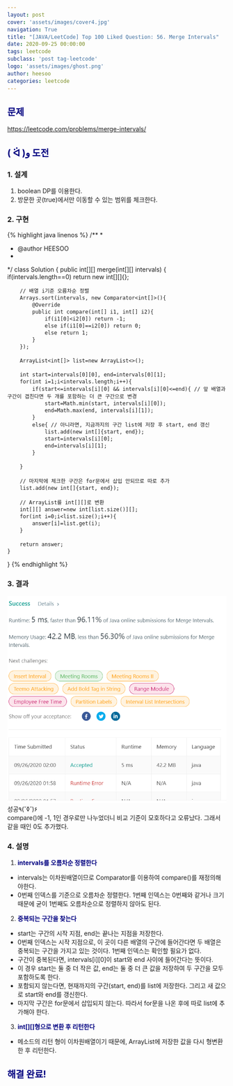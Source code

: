 ```yaml
---
layout: post
cover: 'assets/images/cover4.jpg'
navigation: True
title: "[JAVA/LeetCode] Top 100 Liked Question: 56. Merge Intervals"
date: 2020-09-25 00:00:00
tags: leetcode
subclass: 'post tag-leetcode'
logo: 'assets/images/ghost.png'
author: heesoo
categories: leetcode
---
```

## <span style="color:navy">문제</span>
<https://leetcode.com/problems/merge-intervals/>

## <span style="color:navy">( ᐛ )و 도전</span>

### 1. 설계
1. boolean DP를 이용한다.
2. 방문한 곳(true)에서만 이동할 수 있는 범위를 체크한다.

### 2. 구현 
{% highlight java linenos %}
/**
 *
 * @author HEESOO
 *
 */
class Solution {
    public int[][] merge(int[][] intervals) {
        if(intervals.length==0) return new int[][]{};
        
        // 배열 i기준 오름차순 정렬
        Arrays.sort(intervals, new Comparator<int[]>(){
            @Override
            public int compare(int[] i1, int[] i2){
                if(i1[0]<i2[0]) return -1;
                else if(i1[0]==i2[0]) return 0;
                else return 1;
            }
        });
        
        ArrayList<int[]> list=new ArrayList<>();
        
        int start=intervals[0][0], end=intervals[0][1];
        for(int i=1;i<intervals.length;i++){
            if(start<=intervals[i][0] && intervals[i][0]<=end){ // 앞 배열과 구간이 겹친다면 두 개를 포함하는 더 큰 구간으로 변경
                start=Math.min(start, intervals[i][0]);
                end=Math.max(end, intervals[i][1]);
            }
            else{ // 아니라면, 지금까지의 구간 list에 저장 후 start, end 갱신               
                list.add(new int[]{start, end});
                start=intervals[i][0];
                end=intervals[i][1];
            }
            
        }
        
        // 마지막에 체크한 구간은 for문에서 삽입 안되므로 따로 추가
        list.add(new int[]{start, end});
        
        // ArrayList를 int[][]로 변환
        int[][] answer=new int[list.size()][];
        for(int i=0;i<list.size();i++){
            answer[i]=list.get(i);
        }
        
        return answer;
    }
}
{% endhighlight %}

### 3. 결과
![실행결과](./assets/images/200925_8.PNG)
성공٩(˘◊˘)۶   
compare()에 -1, 1인 경우로만 나누었더니 비교 기준이 모호하다고 오류났다. 그래서 같을 때인 0도 추가했다.

### 4. 설명
1. **<span style="color:navy">intervals를 오름차순 정렬한다</span>**
- intervals는 이차원배열이므로 Comparator를 이용하여 compare()를 재정의해야한다.
- 0번째 인덱스를 기준으로 오름차순 정렬한다. 1번째 인덱스는 0번째와 같거나 크기 때문에 굳이 1번째도 오름차순으로 정렬하지 않아도 된다.

2. **<span style="color:navy">중복되는 구간을 찾는다</span>**
- start는 구간의 시작 지점, end는 끝나는 지점을 저장한다.
- 0번째 인덱스는 시작 지점으로, 이 곳이 다른 배열의 구간에 들어간다면 두 배열은 중복되는 구간을 가지고 있는 것이다. 1번째 인덱스는 확인할 필요가 없다.
- 구간이 중복된다면, intervals[i][0]이 start와 end 사이에 들어간다는 뜻이다.
- 이 경우 start는 둘 중 더 작은 값, end는 둘 중 더 큰 값을 저장하여 두 구간을 모두 포함하도록 한다.
- 포함되지 않는다면, 현재까지의 구간(start, end)를 list에 저장한다. 그리고 새 값으로 start와 end를 갱신한다.
- 마지막 구간은 for문에서 삽입되지 않는다. 따라서 for문을 나온 후에 따로 list에 추가해야 한다.

3. **<span style="color:navy">int[][]형으로 변환 후 리턴한다</span>**
- 메소드의 리턴 형이 이차원배열이기 때문에, ArrayList에 저장한 값을 다시 형변환한 후 리턴한다.

  
## <span style="color:navy">해결 완료!</span>
